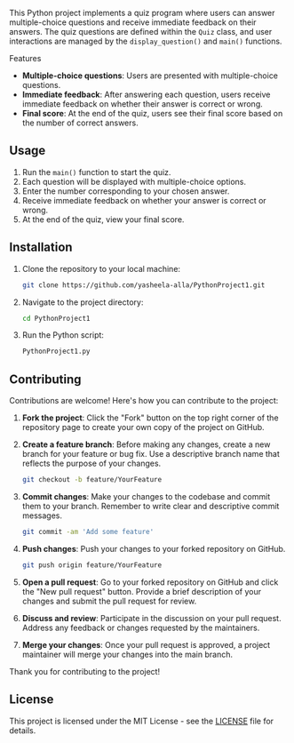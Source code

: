This Python project implements a quiz program where users can answer multiple-choice questions and receive immediate feedback on their answers. The quiz questions are defined within the `Quiz` class, and user interactions are managed by the `display_question()` and `main()` functions.

Features

- **Multiple-choice questions**: Users are presented with multiple-choice questions.
- **Immediate feedback**: After answering each question, users receive immediate feedback on whether their answer is correct or wrong.
- **Final score**: At the end of the quiz, users see their final score based on the number of correct answers.

## Usage

1. Run the `main()` function to start the quiz.
2. Each question will be displayed with multiple-choice options.
3. Enter the number corresponding to your chosen answer.
4. Receive immediate feedback on whether your answer is correct or wrong.
5. At the end of the quiz, view your final score.

## Installation

1. Clone the repository to your local machine:

    ```bash
    git clone https://github.com/yasheela-alla/PythonProject1.git
    ```

2. Navigate to the project directory:

    ```bash
    cd PythonProject1
    ```

3. Run the Python script:

    ```bash
    PythonProject1.py
    ```

## Contributing

Contributions are welcome! Here's how you can contribute to the project:

1. **Fork the project**: Click the "Fork" button on the top right corner of the repository page to create your own copy of the project on GitHub.

2. **Create a feature branch**: Before making any changes, create a new branch for your feature or bug fix. Use a descriptive branch name that reflects the purpose of your changes.

    ```bash
    git checkout -b feature/YourFeature
    ```

3. **Commit changes**: Make your changes to the codebase and commit them to your branch. Remember to write clear and descriptive commit messages.

    ```bash
    git commit -am 'Add some feature'
    ```

4. **Push changes**: Push your changes to your forked repository on GitHub.

    ```bash
    git push origin feature/YourFeature
    ```

5. **Open a pull request**: Go to your forked repository on GitHub and click the "New pull request" button. Provide a brief description of your changes and submit the pull request for review.

6. **Discuss and review**: Participate in the discussion on your pull request. Address any feedback or changes requested by the maintainers.

7. **Merge your changes**: Once your pull request is approved, a project maintainer will merge your changes into the main branch.

Thank you for contributing to the project!


## License

This project is licensed under the MIT License - see the [LICENSE](LICENSE) file for details.
